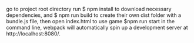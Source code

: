 go to project root directory run $ npm install to download necessary dependencies, and $ npm run build to create their own dist folder with a bundle.js file, then open index.html to use game $npm run start in the command line, webpack will automatically spin up a development server at http://localhost:8080/.
